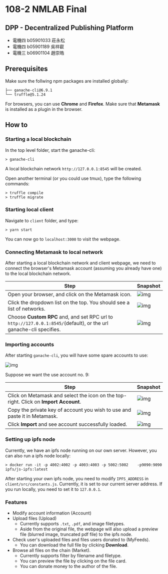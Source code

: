 # 108-2 NMLAB Final
## DPP - Decentralized Publishing Platform
- 電機四 b05901033 莊永松
- 電機四 b05901189 吳祥叡
- 電機三 b06901104 趙崇皓
## Prerequisites
Make sure the follwing npm packages are installed globally:
```
├── ganache-cli@6.9.1
└── truffle@5.1.24
```
For browsers, you can use **Chrome** and **Firefox**. Make sure that **Metamask** is installed as a plugin in the browser.

## How to
### Starting a local blockchain
In the top level folder, start the ganache-cli:
```
> ganache-cli
```
A local blockchain network `http://127.0.0.1:8545` will be created.

Open another terminal (or you could use tmux), type the following commands:
```
> truffle compile
> truffle migrate
```
### Starting local client
Navigate to `client` folder, and type:
```
> yarn start
```
You can now go to `localhost:3000` to visit the webpage.

### Connecting Metamask to local network

After starting a local blockchain network and client webpage, we need to connect the browser's Metamask account (assuming you already have one) to the local blockchain network.

|Step|Snapshot|
|---|---|
|Open your browser, and click on the Metamask icon.|![img](./images/metamask1.png)|
|Click the dropdown list on the top. You should see a list of networks.|![img](./images/metamask2.png)|
|Choose **Custom RPC** and, and set RPC url to `http://127.0.0.1:8545/`(default), or the url ganache-cli specifies.|![img](./images/metamask3.png)|

### Importing accounts
After starting `ganache-cli`, you will have some spare accounts to use:

![img](./images/ganache-account.png)

Suppose we want the use account no. 9:

|Step|Snapshot|
|---|---|
|Click on Metamask and select the icon on the top-right. Click on **Import Account**.|![img](./images/account1.png)|
|Copy the private key of account you wish to use and paste it in Metamask.|![img](./images/account2.png)|
|Click **Import** and see account successfully loaded.|![img](./images/account3.png)|

### Setting up ipfs node
Currently, we have an ipfs node running on our own server. However, you can also run a ipfs node locally:
```
> docker run -it -p 4002:4002 -p 4003:4003 -p 5002:5002    -p9090:9090 ipfs/js-ipfs:latest
```
After starting your own ipfs node, you need to modify `IPFS_ADDRESS` in `client/src/constants.js`. Currently, it is set to our current server address. If you run locally, you need to set it to `127.0.0.1`.

### Features

- Modify account information (Account)
- Upload files (Upload)
    - Currently supports `.txt`, `.pdf`, and image filetypes.
    - Aside from the original file, the webpage will also upload a preview file (blurred image, truncated pdf file) to the ipfs node.
- Check user's uploaded files and files users donated to (MyFeeds).
    - You can download the full file by clicking **Download**.
- Browse all files on the chain (Market).
    - Currently supports filter by filename and filetype.
    - You can preview the file by clicking on the file card.
    - You can donate money to the author of the file.
